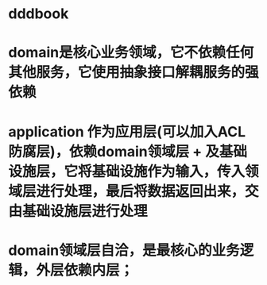 # dddbook
# domain是核心业务领域，它不依赖任何其他服务，它使用抽象接口解耦服务的强依赖
# application 作为应用层(可以加入ACL防腐层)，依赖domain领域层 + 及基础设施层，它将基础设施作为输入，传入领域层进行处理，最后将数据返回出来，交由基础设施层进行处理
# domain领域层自洽，是最核心的业务逻辑，外层依赖内层；
